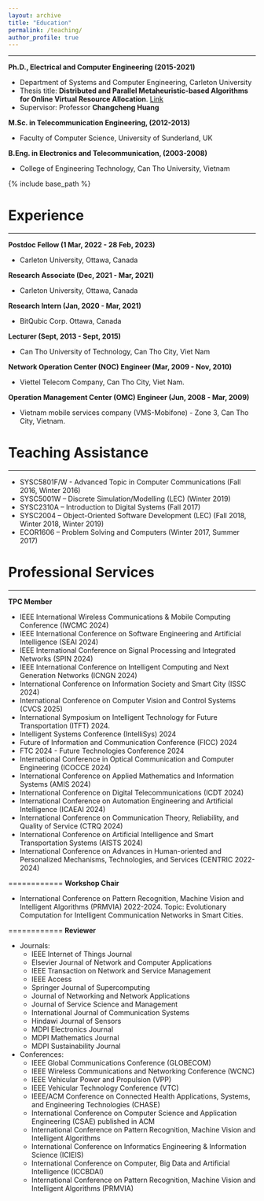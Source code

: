 ```yaml
---
layout: archive
title: "Education"
permalink: /teaching/
author_profile: true
---
```

_____________
**Ph.D., Electrical and Computer Engineering (2015-2021)**
* Department of Systems and Computer Engineering, Carleton University
* Thesis title: **Distributed and Parallel Metaheuristic-based Algorithms for Online Virtual Resource Allocation**. [Link](https://doi.org/10.22215/etd/2021-14647)
* Supervisor: Professor **Changcheng Huang**

**M.Sc. in Telecommunication Engineering, (2012-2013)**
* Faculty of Computer Science, University of Sunderland, UK

**B.Eng. in Electronics and Telecommunication, (2003-2008)**
* College of Engineering Technology, Can Tho University, Vietnam


{% include base_path %}

Experience
====
_______________________
**Postdoc Fellow (1 Mar, 2022 - 28 Feb, 2023)**
* Carleton University, Ottawa, Canada

**Research Associate (Dec, 2021 - Mar, 2021)**
* Carleton University, Ottawa, Canada

**Research Intern (Jan, 2020 - Mar, 2021)**
* BitQubic Corp. Ottawa, Canada 

**Lecturer 	(Sept, 2013 - Sept, 2015)**
* Can Tho University of Technology, Can Tho City, Viet Nam

**Network Operation Center (NOC) Engineer 	(Mar, 2009 - Nov, 2010)**
* Viettel Telecom Company, Can Tho City, Viet Nam.	    

**Operation Management Center (OMC) Engineer (Jun, 2008 - Mar, 2009)**
* Vietnam mobile services company (VMS-Mobifone) - Zone 3, Can Tho City, Vietnam.

Teaching Assistance
===========
________________
* SYSC5801F/W - Advanced Topic in Computer Communications (Fall 2016, Winter 2016)
* SYSC5001W – Discrete Simulation/Modelling (LEC) (Winter 2019)
* SYSC2310A – Introduction to Digital Systems (Fall 2017)
* SYSC2004 – Object-Oriented Software Development (LEC) (Fall 2018, Winter 2018, Winter 2019)
* ECOR1606 – Problem Solving and Computers (Winter 2017, Summer 2017)	

Professional Services
============
________________
**TPC Member**
*	IEEE International Wireless Communications & Mobile Computing Conference (IWCMC 2024)
*	IEEE International Conference on Software Engineering and Artificial Intelligence (SEAI 2024)
*	IEEE International Conference on Signal Processing and Integrated Networks (SPIN 2024)
*	IEEE International Conference on Intelligent Computing and Next Generation Networks (ICNGN 2024)
*	International Conference on Information Society and Smart City (ISSC 2024)
*	International Conference on Computer Vision and Control Systems (CVCS 2025)
*	International Symposium on Intelligent Technology for Future Transportation (ITFT) 2024.
*	Intelligent Systems Conference (IntelliSys) 2024
*	Future of Information and Communication Conference (FICC) 2024
*	FTC 2024 - Future Technologies Conference 2024
*	International Conference in Optical Communication and Computer Engineering (ICOCCE 2024)
*	International Conference on Applied Mathematics and Information Systems (AMIS 2024)
*	International Conference on Digital Telecommunications (ICDT 2024)
*	International Conference on Automation Engineering and Artificial Intelligence (ICAEAI 2024)
*	International Conference on Communication Theory, Reliability, and Quality of Service (CTRQ 2024)
*	International Conference on Artificial Intelligence and Smart Transportation Systems (AISTS 2024)
*	International Conference on Advances in Human-oriented and Personalized Mechanisms, Technologies, and Services (CENTRIC 2022-2024)
   
============
**Workshop Chair**
* International Conference on Pattern Recognition, Machine Vision and Intelligent Algorithms (PRMVIA) 2022-2024. Topic: Evolutionary Computation for Intelligent Communication Networks in Smart Cities.
  
============
**Reviewer**
* Journals:
  * IEEE  Internet of Things  Journal
  * Elsevier Journal of Network and Computer Applications
  * IEEE Transaction on Network and Service Management
  * IEEE Access
  * Springer Journal of Supercomputing
  * Journal of Networking and Network Applications
  * Journal of Service Science and Management 
  * International Journal of Communication Systems
  * Hindawi Journal of Sensors
  * MDPI Electronics Journal
  * MDPI Mathematics Journal
  * MDPI Sustainability Journal
* Conferences: 
  * IEEE Global Communications Conference (GLOBECOM)
  * IEEE Wireless Communications and Networking Conference (WCNC)
  * IEEE Vehicular Power and Propulsion (VPP)
  * IEEE Vehicular Technology Conference (VTC)
  * IEEE/ACM Conference on Connected Health Applications, Systems, and Engineering Technologies (CHASE)
  * International Conference on Computer Science and Application Engineering (CSAE) published in ACM
  * International Conference on Pattern Recognition, Machine Vision and Intelligent Algorithms
  * International Conference on Informatics Engineering & Information Science (ICIEIS)
  * International Conference on Computer, Big Data and Artificial Intelligence (ICCBDAI)
  * International Conference on Pattern Recognition, Machine Vision and Intelligent Algorithms (PRMVIA)

